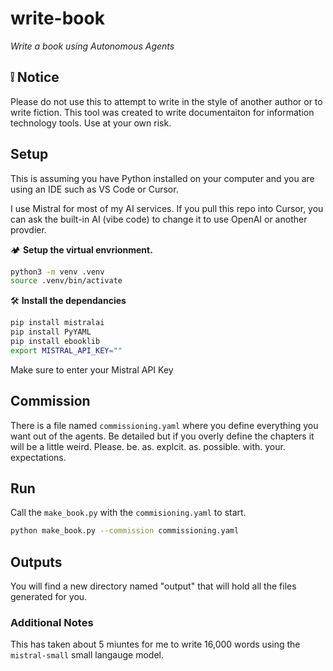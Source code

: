 # write-book
*Write a book using Autonomous Agents*

## ❕ Notice

Please do not use this to attempt to write in the style of another author or to write fiction. This tool was created to write documentaiton for information technology tools. Use at your own risk. 

## Setup

This is assuming you have Python installed on your computer and you are using an IDE such as VS Code or Cursor.

I use Mistral for most of my AI services. If you pull this repo into Cursor, you can ask the built-in AI (vibe code) to change it to use OpenAI or another provdier. 

🏕️ **Setup the virtual envrionment.**
```bash
python3 -m venv .venv
source .venv/bin/activate
```

🛠️ **Install the dependancies**
```bash
pip install mistralai
pip install PyYAML
pip install ebooklib
export MISTRAL_API_KEY=""
```
Make sure to enter your Mistral API Key

## Commission

There is a file named `commissioning.yaml` where you define everything you want out of the agents. Be detailed but if you overly define the chapters it will be a little weird. Please. be. as. explcit. as. possible. with. your. expectations.

## Run

Call the `make_book.py` with the `commisioning.yaml` to start.

```bash
python make_book.py --commission commissioning.yaml
```

## Outputs

You will find a new directory named "output" that will hold all the files generated for you. 

### Additional Notes

This has taken about 5 miuntes for me to write 16,000 words using the `mistral-small` small langauge model. 